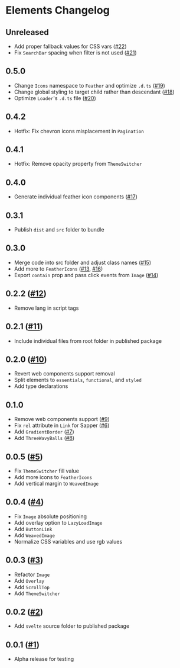 # Elements Changelog

## Unreleased

- Add proper fallback values for CSS vars ([#22](https://github.com/ignatiusmb/elements/pull/22))
- Fix `SearchBar` spacing when filter is not used ([#21](https://github.com/ignatiusmb/elements/pull/21))

## 0.5.0

- Change `Icons` namespace to `Feather` and optimize `.d.ts` ([#19](https://github.com/ignatiusmb/elements/pull/19))
- Change global styling to target child rather than descendant ([#18](https://github.com/ignatiusmb/elements/pull/18))
- Optimize `Loader`'s `.d.ts` file ([#20](https://github.com/ignatiusmb/elements/pull/20))

## 0.4.2

- Hotfix: Fix chevron icons misplacement in `Pagination`

## 0.4.1

- Hotfix: Remove opacity property from `ThemeSwitcher`

## 0.4.0

- Generate individual feather icon components ([#17](https://github.com/ignatiusmb/elements/pull/17))

## 0.3.1

- Publish `dist` and `src` folder to bundle

## 0.3.0

- Merge code into src folder and adjust class names ([#15](https://github.com/ignatiusmb/elements/pull/15))
- Add more to `FeatherIcons` ([#13](https://github.com/ignatiusmb/elements/pull/13), [#16](https://github.com/ignatiusmb/elements/pull/16))
- Export `contain` prop and pass click events from `Image` ([#14](https://github.com/ignatiusmb/elements/pull/14))

## 0.2.2 ([#12](https://github.com/ignatiusmb/elements/pull/12))

- Remove lang in script tags

## 0.2.1 ([#11](https://github.com/ignatiusmb/elements/pull/11))

- Include individual files from root folder in published package

## 0.2.0 ([#10](https://github.com/ignatiusmb/elements/pull/10))

- Revert web components support removal
- Split elements to `essentials`, `functional`, and `styled`
- Add type declarations

## 0.1.0

- Remove web components support ([#9](https://github.com/ignatiusmb/elements/pull/9))
- Fix `rel` attribute in `Link` for Sapper ([#6](https://github.com/ignatiusmb/elements/pull/6))
- Add `GradientBorder` ([#7](https://github.com/ignatiusmb/elements/pull/7))
- Add `ThreeWavyBalls` ([#8](https://github.com/ignatiusmb/elements/pull/8))

## 0.0.5 ([#5](https://github.com/ignatiusmb/elements/pull/5))

- Fix `ThemeSwitcher` fill value
- Add more icons to `FeatherIcons`
- Add vertical margin to `WeavedImage`

## 0.0.4 ([#4](https://github.com/ignatiusmb/elements/pull/4))

- Fix `Image` absolute positioning
- Add overlay option to `LazyLoadImage`
- Add `ButtonLink`
- Add `WeavedImage`
- Normalize CSS variables and use rgb values

## 0.0.3 ([#3](https://github.com/ignatiusmb/elements/pull/3))

- Refactor `Image`
- Add `Overlay`
- Add `ScrollTop`
- Add `ThemeSwitcher`

## 0.0.2 ([#2](https://github.com/ignatiusmb/elements/pull/2))

- Add `svelte` source folder to published package

## 0.0.1 ([#1](https://github.com/ignatiusmb/elements/pull/1))

- Alpha release for testing
